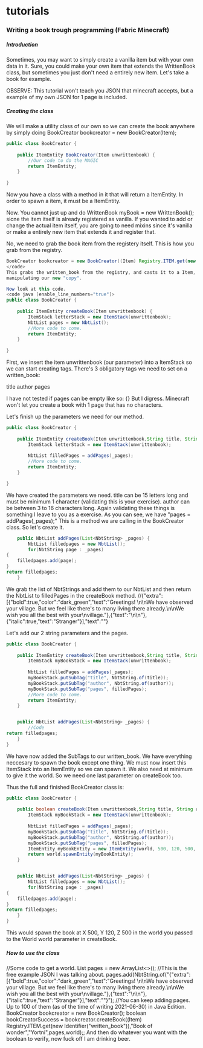 # tutorials

### Writing a book trough programming (Fabric Minecraft) ###

##### Introduction #####

Sometimes, you may want to simply create a vanilla item but with your 
own data in it.
Sure, you could make your own item that extends the WrittenBook class, but sometimes
you just don't need a entirely new item. Let's take a book for example.

OBSERVE: This tutorial won't teach you JSON that minecraft accepts, but a example of my own JSON for 1 page is included.
##### Creating the class #####

We will make a utility class of our own so we can create the book anywhere by simply doing
BookCreator bookcreator = new BookCreator(Item);
```Java
public class BookCreator {
 	
	public ItemEntity BookCreator(Item unwrittenbook) {
		//Our code to do the MAGIC
		return ItemEntity;
	}
    
}
```

Now you have a class with a method in it
that will return a ItemEntity.
In order to spawn a item, it must be a ItemEntity.

Now. You cannot just up and do WrittenBook myBook = new WrittenBook(); 
sicne the item itself is already registered as vanilla. If you wanted to add or change the
actual item itself, you are going to need mixins since it's vanilla or make a entirely new item that extends it
and register that.

No, we need to grab the book item from the registery itself.
This is how you grab from the registry.
```Java
BookCreator bookcreator = new BookCreator((Item) Registry.ITEM.get(new Identifier("written_book")));
</code>
This grabs the written_book from the registry, and casts it to a Item, which is what we need in order to start
manipulating our new "copy".

Now look at this code.
<code java [enable_line_numbers="true"]>
public class BookCreator {
 	
	public ItemEntity createBook(Item unwrittenbook) {
        ItemStack letterStack = new ItemStack(unwrittenbook);
        NbtList pages = new NbtList();
        //More code to come.
		return ItemEntity;
	}
    
}
```
First, we insert the item unwrittenbook (our parameter) into a ItemStack so we can start creating tags.
There's 3 obligatory tags we need to set on a written_book:

title
author
pages

I have not tested if pages can be empty like so: {}
But I digress. Minecraft won't let you create a book with 1 page that has no characters. 
 
Let's finish up the parameters we need for our method.
```Java
public class BookCreator {
	
	public ItemEntity createBook(Item unwrittenbook,String title, String author, List<NbtString> _pages) {
		ItemStack letterStack = new ItemStack(unwrittenbook);
        
        NbtList filledPages = addPages(_pages);
        //More code to come.
        return ItemEntity;
	}

}
```
We have created the parameters we need. title can be 15 letters long and must be minimum 1 character (validating this is your exercise).
author can be between 3 to 16 characters long. Again validating these things is something I leave to you as a exercise.
As you can see, we have "pages = addPages(_pages);"
This is a method we are calling in the BookCreator class. So let's create it.
```Java
	public NbtList addPages(List<NbtString> _pages) {
		NbtList filledpages = new NbtList();
		for(NbtString page : _pages)
{  
	filledpages.add(page);
}
return filledpages;
	}
```
We grab the list of NbtStrings and add them to our NbtList and then return the NbtList to filledPages
in the createBook method.
//{"extra":[{"bold":true,"color":"dark_green","text":"Greetings! \n\nWe have observed your village. But we feel like there's to many living there already.\n\nWe wish you all the best with your\nvillage."},{"text":"\n\n"},{"italic":true,"text":"Stranger"}],"text":""}

Let's add our 2 string parameters and the pages.
```Java
public class BookCreator {
	
	public ItemEntity createBook(Item unwrittenbook,String title, String author, List<NbtString> _pages) {
		ItemStack myBookStack = new ItemStack(unwrittenbook);
        
        NbtList filledPages = addPages(_pages);
        myBookStack.putSubTag("title", NbtString.of(title));
        myBookStack.putSubTag("author", NbtString.of(author));
        myBookStack.putSubTag("pages", filledPages);
        //More code to come.
        return ItemEntity;
	}


	public NbtList addPages(List<NbtString> _pages) {
		//Code
return filledpages;
	}
}
```

We have now added the SubTags to our written_book.
We have everything neccesary to spawn the book except one thing. We must now insert this
ItemStack into an ItemEntity so we can spawn it. 
We also need at minimum to give it the world. So we need one last parameter on
createBook too.

Thus the full and finished BookCreator class is:
```Java
public class BookCreator {
	
	public boolean createBook(Item unwrittenbook,String title, String author, List<NbtString> _pages, World world) {
		ItemStack myBookStack = new ItemStack(unwrittenbook);
        
        NbtList filledPages = addPages(_pages);
        myBookStack.putSubTag("title", NbtString.of(title));
        myBookStack.putSubTag("author", NbtString.of(author));
        myBookStack.putSubTag("pages", filledPages);
        ItemEntity myBookEntity = new ItemEntity(world, 500, 120, 500, myBookStack);
        return world.spawnEntity(myBookEntity);
	}


	public NbtList addPages(List<NbtString> _pages) {
		NbtList filledpages = new NbtList();
		for(NbtString page : _pages)
{  
	filledpages.add(page);
}
return filledpages;
	}
}
```
This would spawn the book at X 500, Y 120, Z 500 in the world you passed to the World world parameter in createBook.
##### How to use the class #####
//Some code to get a world.
List<NbtString> pages = new ArrayList<>();
//This is the free example JSON I was talking about.
pages.add(NbtString.of("{"extra":[{"bold":true,"color":"dark_green","text":"Greetings! \n\nWe have observed your village. But we feel like there's to many living there already.\n\nWe wish you all the best with your\nvillage."},{"text":"\n\n"},{"italic":true,"text":"Stranger"}],"text":""}");
//You can keep adding pages. Up to 100 of them (as of the time of writing 2021-06-30) in Java Edition.
BookCreator bookcreator = new BookCreator();
boolean bookCreatorSuccess = bookcreator.createBook((Item) Registry.ITEM.get(new Identifier("written_book")),"Book of wonder","Yortni",pages,world);;
And then do whatever you want with the boolean to verify, now fuck off I am drinking beer.
